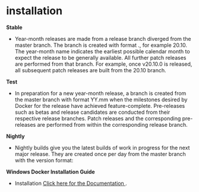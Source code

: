 # installation

**Stable**

- Year-month releases are made from a release branch diverged from the master branch. The branch is created with format <year>.<month>, for example 20.10. The year-month name indicates the earliest possible calendar month to expect the release to be generally available. All further patch releases are performed from that branch. For example, once v20.10.0 is released, all subsequent patch releases are built from the 20.10 branch.

**Test**

- In preparation for a new year-month release, a branch is created from the master branch with format YY.mm when the milestones desired by Docker for the release have achieved feature-complete. Pre-releases such as betas and release candidates are conducted from their respective release branches. Patch releases and the corresponding pre-releases are performed from within the corresponding release branch.

**Nightly**

- Nightly builds give you the latest builds of work in progress for the next major release. They are created once per day from the master branch with the version format:

**Windows Docker Installation Guide**

- Installation [Click here for the Documentation ](https://docs.docker.com/desktop/windows/install/).
